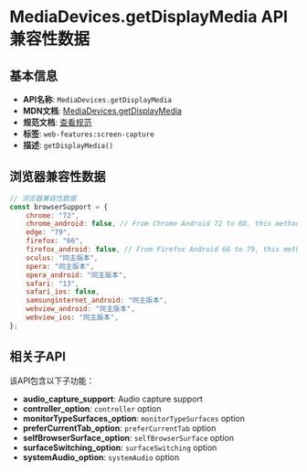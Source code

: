 # MediaDevices.getDisplayMedia API 兼容性数据

## 基本信息

- **API名称**: `MediaDevices.getDisplayMedia`
- **MDN文档**: [MediaDevices.getDisplayMedia](https://developer.mozilla.org/docs/Web/API/MediaDevices/getDisplayMedia)
- **规范文档**: [查看规范](https://w3c.github.io/mediacapture-screen-share/#dom-mediadevices-getdisplaymedia)
- **标签**: `web-features:screen-capture`
- **描述**: `getDisplayMedia()`

## 浏览器兼容性数据

```javascript
// 浏览器兼容性数据
const browserSupport = {
    chrome: "72",
    chrome_android: false, // From Chrome Android 72 to 88, this method was exposed, but always failed with `NotAllowedError`. See...,
    edge: "79",
    firefox: "66",
    firefox_android: false, // From Firefox Android 66 to 79, this method was exposed, but always failed with `NotAllowedError`.,
    oculus: "同主版本",
    opera: "同主版本",
    opera_android: "同主版本",
    safari: "13",
    safari_ios: false,
    samsunginternet_android: "同主版本",
    webview_android: "同主版本",
    webview_ios: "同主版本",
};

```

## 相关子API

该API包含以下子功能：

- **audio_capture_support**: Audio capture support
- **controller_option**: `controller` option
- **monitorTypeSurfaces_option**: `monitorTypeSurfaces` option
- **preferCurrentTab_option**: `preferCurrentTab` option
- **selfBrowserSurface_option**: `selfBrowserSurface` option
- **surfaceSwitching_option**: `surfaceSwitching` option
- **systemAudio_option**: `systemAudio` option

